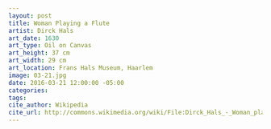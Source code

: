 ```yaml
---
layout: post
title: Woman Playing a Flute
artist: Dirck Hals
art_date: 1630
art_type: Oil on Canvas
art_height: 37 cm
art_width: 29 cm
art_location: Frans Hals Museum, Haarlem
image: 03-21.jpg
date: 2016-03-21 12:00:00 -05:00
categories:
tags:
cite_author: Wikipedia
cite_url: http://commons.wikimedia.org/wiki/File:Dirck_Hals_-_Woman_playing_a_flute_FHM01_OS-I-107.jpg
---
```

